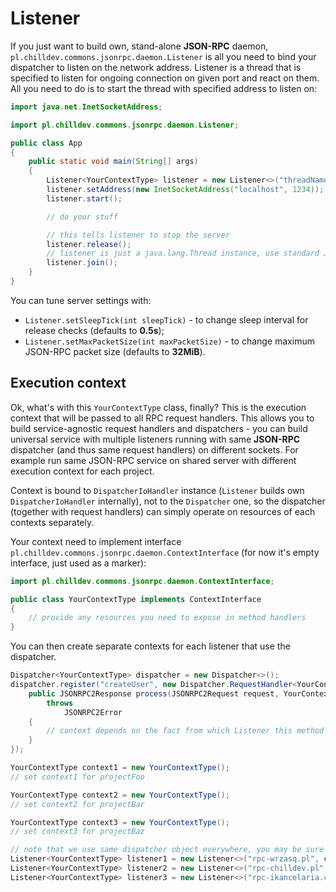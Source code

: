 <!---
# This file is part of the ChillDev-Commons.
#
# @license http://mit-license.org/ The MIT license
# @copyright 2015 © by Rafał Wrzeszcz - Wrzasq.pl.
-->

# Listener

If you just want to build own, stand-alone **JSON-RPC** daemon, `pl.chilldev.commons.jsonrpc.daemon.Listener` is all you need to bind your dispatcher to listen on the network address. Listener is a thread that is specified to listen for ongoing connection on given port and react on them. All you need to do is to start the thread with specified address to listen on:

```java
import java.net.InetSocketAddress;

import pl.chilldev.commons.jsonrpc.daemon.Listener;

public class App
{
    public static void main(String[] args)
    {
        Listener<YourContextType> listener = new Listener<>("threadName", yourContext, yourDispatcher);
        listener.setAddress(new InetSocketAddress("localhost", 1234));
        listener.start();

        // do your stuff

        // this tells listener to stop the server
        listener.release();
        // listener is just a java.lang.Thread instance, use standard Java API to wait for thread end
        listener.join();
    }
}
```

You can tune server settings with:

-   `Listener.setSleepTick(int sleepTick)` - to change sleep interval for release checks (defaults to **0.5s**);
-   `Listener.setMaxPacketSize(int maxPacketSize)` - to change maximum JSON-RPC packet size (defaults to **32MiB**).

## Execution context

Ok, what's with this `YourContextType` class, finally? This is the execution context that will be passed to all RPC request handlers. This allows you to build service-agnostic request handlers and dispatchers - you can build universal service with multiple listeners running with same **JSON-RPC** dispatcher (and thus same request handlers) on different sockets. For example run same JSON-RPC service on shared server with different execution context for each project.

Context is bound to `DispatcherIoHandler` instance (`Listener` builds own `DispatcherIoHandler` internally), not to the `Dispatcher` one, so the dispatcher (together with request handlers) can simply operate on resources of each contexts separately.

Your context need to implement interface `pl.chilldev.commons.jsonrpc.daemon.ContextInterface` (for now it's empty interface, just used as a marker):

```java
import pl.chilldev.commons.jsonrpc.daemon.ContextInterface;

public class YourContextType implements ContextInterface
{
    // provide any resources you need to expose in method handlers
}
```

You can then create separate contexts for each listener that use the dispatcher.

```java
Dispatcher<YourContextType> dispatcher = new Dispatcher<>();
dispatcher.register("createUser", new Dispatcher.RequestHandler<YourContextType>() {
    public JSONRPC2Response process(JSONRPC2Request request, YourContextType context)
        throws
            JSONRPC2Error
    {
        // context depends on the fact from which Listener this method was called
    }
});

YourContextType context1 = new YourContextType();
// set context1 for projectFoo

YourContextType context2 = new YourContextType();
// set context2 for projectBar

YourContextType context3 = new YourContextType();
// set context3 for projectBaz

// note that we use same dispatcher object everywhere, you may be sure that all services will expose same API
Listener<YourContextType> listener1 = new Listener<>("rpc-wrzasq.pl", context1, dispatcher);
Listener<YourContextType> listener2 = new Listener<>("rpc-chilldev.pl", context2, dispatcher);
Listener<YourContextType> listener3 = new Listener<>("rpc-ikancelaria.com", context3, dispatcher);
```
